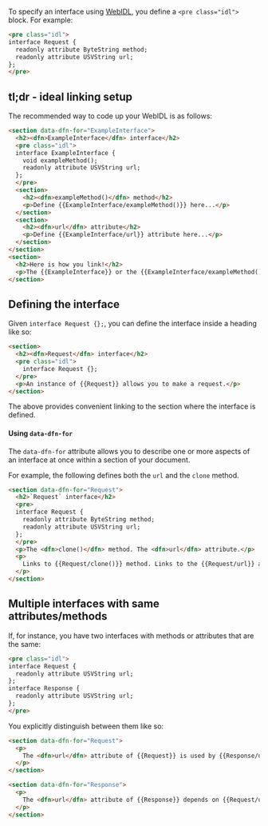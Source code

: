 To specify an interface using [WebIDL](http://heycam.github.io/webidl/), you define a `<pre class="idl">` block. For example:

```html
<pre class="idl">
interface Request {
  readonly attribute ByteString method;
  readonly attribute USVString url;
};
</pre>
```

## tl;dr - ideal linking setup

The recommended way to code up your WebIDL is as follows:

```html
<section data-dfn-for="ExampleInterface">
  <h2><dfn>ExampleInterface</dfn> interface</h2>
  <pre class="idl">
  interface ExampleInterface {
    void exampleMethod();
    readonly attribute USVString url;
  };
  </pre>
  <section>
    <h2><dfn>exampleMethod()</dfn> method</h2>
    <p>Define {{ExampleInterface/exampleMethod()}} here...</p>
  </section>
  <section>
    <h2><dfn>url</dfn> attribute</h2>
    <p>Define {{ExampleInterface/url}} attribute here...</p>
  </section>
</section>
<section>
  <h2>Here is how you link!</h2>
  <p>The {{ExampleInterface}} or the {{ExampleInterface/exampleMethod()}}.</p>
</section>
```

## Defining the interface

Given `interface Request {};`, you can define the interface inside a heading like so:

```html
<section>
  <h2><dfn>Request</dfn> interface</h2>
  <pre class="idl">
    interface Request {};
  </pre>
  <p>An instance of {{Request}} allows you to make a request.</p>
</section>
```

The above provides convenient linking to the section where the interface is defined.

#### Using `data-dfn-for`

The `data-dfn-for` attribute allows you to describe one or more aspects of an interface at once within a section of your document.

For example, the following defines both the `url` and the `clone` method.

```html
<section data-dfn-for="Request">
  <h2>`Request` interface</h2>
  <pre>
  interface Request {
    readonly attribute ByteString method;
    readonly attribute USVString url;
  };
  </pre>
  <p>The <dfn>clone()</dfn> method. The <dfn>url</dfn> attribute.</p>
  <p>
    Links to {{Request/clone()}} method. Links to the {{Request/url}} attribute.
  </p>
</section>
```

## Multiple interfaces with same attributes/methods

If, for instance, you have two interfaces with methods or attributes that are the same:

```html
<pre class="idl">
interface Request {
  readonly attribute USVString url;
};
interface Response {
  readonly attribute USVString url;
};
</pre>
```

You explicitly distinguish between them like so:

```html
<section data-dfn-for="Request">
  <p>
    The <dfn>url</dfn> attribute of {{Request}} is used by {{Response/url}}.
  </p>
</section>

<section data-dfn-for="Response">
  <p>
    The <dfn>url</dfn> attribute of {{Response}} depends on {{Request/url}}.
  </p>
</section>
```
